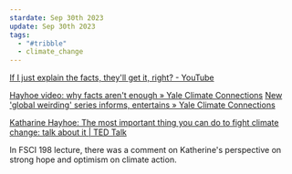 ```yaml
---
stardate: Sep 30th 2023
update: Sep 30th 2023
tags:
  - "#tribble"
  - climate_change
---
```

[If I just explain the facts, they'll get it, right? - YouTube](https://www.youtube.com/watch?v=nkMIjbDtdo0&t=101s)

[Hayhoe video: why facts aren't enough » Yale Climate Connections](https://yaleclimateconnections.org/2017/01/video-why-facts-arent-enough/)
[New 'global weirding' series informs, entertains » Yale Climate Connections](https://yaleclimateconnections.org/2016/11/new-global-weirding-series-informs-entertains/)

[Katharine Hayhoe: The most important thing you can do to fight climate change: talk about it | TED Talk](https://www.ted.com/talks/katharine_hayhoe_the_most_important_thing_you_can_do_to_fight_climate_change_talk_about_it/transcript)


In FSCI 198 lecture, there was a comment on Katherine's perspective on strong hope and optimism on climate action.